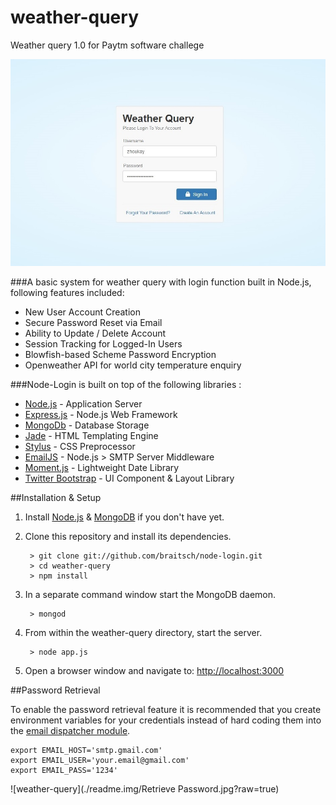 # weather-query
Weather query 1.0 for Paytm software challege 

![weather-query](./readme.img/Login.jpg?raw=true)

###A basic system for weather query with login function built in Node.js, following features included:

* New User Account Creation
* Secure Password Reset via Email
* Ability to Update / Delete Account
* Session Tracking for Logged-In Users
* Blowfish-based Scheme Password Encryption
* Openweather API for world city temperature enquiry


###Node-Login is built on top of the following libraries :

* [Node.js](http://nodejs.org/) - Application Server
* [Express.js](http://expressjs.com/) - Node.js Web Framework
* [MongoDb](http://mongodb.org/) - Database Storage
* [Jade](http://jade-lang.com/) - HTML Templating Engine
* [Stylus](http://stylus-lang.com/) - CSS Preprocessor
* [EmailJS](http://github.com/eleith/emailjs) - Node.js > SMTP Server Middleware
* [Moment.js](http://momentjs.com/) - Lightweight Date Library
* [Twitter Bootstrap](http://twitter.github.com/bootstrap/) - UI Component & Layout Library


##Installation & Setup
1. Install [Node.js](https://nodejs.org/) & [MongoDB](https://www.mongodb.org/) if you don't have yet.
2. Clone this repository and install its dependencies.
		
		> git clone git://github.com/braitsch/node-login.git
		> cd weather-query
		> npm install
		
3. In a separate command window start the MongoDB daemon.

		> mongod

4. From within the weather-query directory, start the server.

		> node app.js
		
5. Open a browser window and navigate to: [http://localhost:3000](http://localhost:3000)

##Password Retrieval

To enable the password retrieval feature it is recommended that you create environment variables for your credentials instead of hard coding them into the [email dispatcher module](https://github.com/CDkeyZhoukay/weather-query.git/weather-query/app/server/modules/email-dispatcher.js).

	export EMAIL_HOST='smtp.gmail.com'
	export EMAIL_USER='your.email@gmail.com'
	export EMAIL_PASS='1234'

![weather-query](./readme.img/Retrieve Password.jpg?raw=true)
